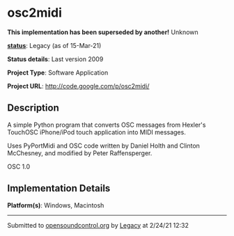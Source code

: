 # osc2midi

**This implementation has been superseded by another!**
Unknown

**[status](../implementation-status.html)**: Legacy (as of 15-Mar-21)

**Status details**: 
Last version 2009

**Project Type**: Software Application

**Project URL**: <http://code.google.com/p/osc2midi/>

## Description

A simple Python program that converts OSC messages from Hexler's TouchOSC iPhone/iPod touch application into MIDI messages. <p> Uses PyPortMidi and OSC code written by Daniel Holth and Clinton McChesney, and modified by Peter Raffensperger. <p> OSC 1.0

## Implementation Details

**Platform(s)**: Windows, Macintosh

---
Submitted to [opensoundcontrol.org](https://opensoundcontrol.org) by [Legacy](https://web.archive.org) at 2/24/21 12:32
